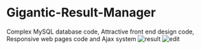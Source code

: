 # Gigantic-Result-Manager
Complex MySQL database code,
Attractive front end design code,
Responsive web pages code and
Ajax system
![result](https://user-images.githubusercontent.com/116355935/197192282-1823b398-d0dc-452e-be16-0ad8b4706f74.png)
![edit](https://user-images.githubusercontent.com/116355935/197192365-c3915f32-d5da-436c-b8ec-f9463cf7e621.png)
